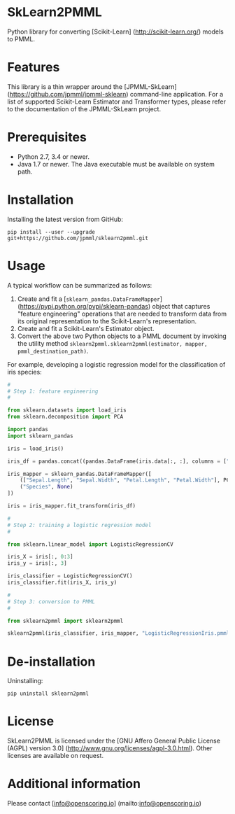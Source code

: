 SkLearn2PMML
============

Python library for converting [Scikit-Learn] (http://scikit-learn.org/) models to PMML.

# Features #

This library is a thin wrapper around the [JPMML-SkLearn] (https://github.com/jpmml/jpmml-sklearn) command-line application. For a list of supported Scikit-Learn Estimator and Transformer types, please refer to the documentation of the JPMML-SkLearn project.

# Prerequisites #

* Python 2.7, 3.4 or newer.
* Java 1.7 or newer. The Java executable must be available on system path.

# Installation #

Installing the latest version from GitHub:

```
pip install --user --upgrade git+https://github.com/jpmml/sklearn2pmml.git
```

# Usage #

A typical workflow can be summarized as follows:

1. Create and fit a [`sklearn_pandas.DataFrameMapper`] (https://pypi.python.org/pypi/sklearn-pandas) object that captures "feature engineering" operations that are needed to transform data from its original representation to the Scikit-Learn's representation.
2. Create and fit a Scikit-Learn's Estimator object.
3. Convert the above two Python objects to a PMML document by invoking the utility method `sklearn2pmml.sklearn2pmml(estimator, mapper, pmml_destination_path)`.

For example, developing a logistic regression model for the classification of iris species:

```python
#
# Step 1: feature engineering
#

from sklearn.datasets import load_iris
from sklearn.decomposition import PCA

import pandas
import sklearn_pandas

iris = load_iris()

iris_df = pandas.concat((pandas.DataFrame(iris.data[:, :], columns = ["Sepal.Length", "Sepal.Width", "Petal.Length", "Petal.Width"]), pandas.DataFrame(iris.target, columns = ["Species"])), axis = 1)

iris_mapper = sklearn_pandas.DataFrameMapper([
    (["Sepal.Length", "Sepal.Width", "Petal.Length", "Petal.Width"], PCA(n_components = 3)),
    ("Species", None)
])

iris = iris_mapper.fit_transform(iris_df)

#
# Step 2: training a logistic regression model
#

from sklearn.linear_model import LogisticRegressionCV

iris_X = iris[:, 0:3]
iris_y = iris[:, 3]

iris_classifier = LogisticRegressionCV()
iris_classifier.fit(iris_X, iris_y)

#
# Step 3: conversion to PMML
#

from sklearn2pmml import sklearn2pmml

sklearn2pmml(iris_classifier, iris_mapper, "LogisticRegressionIris.pmml", with_repr = True)
```

# De-installation #

Uninstalling:

```
pip uninstall sklearn2pmml
```

# License #

SkLearn2PMML is licensed under the [GNU Affero General Public License (AGPL) version 3.0] (http://www.gnu.org/licenses/agpl-3.0.html). Other licenses are available on request.

# Additional information #

Please contact [info@openscoring.io] (mailto:info@openscoring.io)
